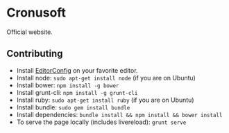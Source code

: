 # Cronusoft

Official website.

## Contributing

* Install [EditorConfig](http://editorconfig.org/) on your favorite editor.
* Install node: `sudo apt-get install node` (if you are on Ubuntu)
* Install bower: `npm install -g bower`
* Install grunt-cli: `npm install -g grunt-cli`
* Install ruby: `sudo apt-get install ruby` (if you are on Ubuntu)
* Install bundle: `sudo gem install bundle`
* Install dependencies: `bundle install && npm install && bower install`
* To serve the page locally (includes livereload): `grunt serve`
